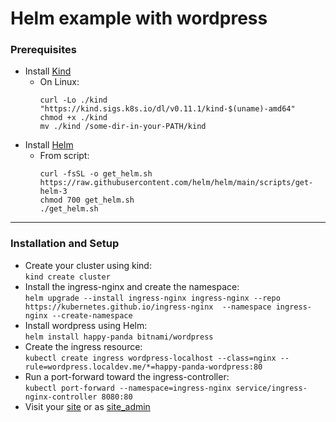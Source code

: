 
# **Helm example with wordpress**
### **Prerequisites**
* Install <a href="https://github.com/kubernetes-sigs/kind">Kind</a>
    - On Linux: <br>
        ```
        curl -Lo ./kind "https://kind.sigs.k8s.io/dl/v0.11.1/kind-$(uname)-amd64"
        chmod +x ./kind
        mv ./kind /some-dir-in-your-PATH/kind
        ```
* Install <a href="https://helm.sh/docs/intro/install/">Helm</a>
    - From script: <br>
        ```
        curl -fsSL -o get_helm.sh https://raw.githubusercontent.com/helm/helm/main/scripts/get-helm-3
        chmod 700 get_helm.sh
        ./get_helm.sh
        ```

- - -
### **Installation and Setup**
* Create your cluster using kind:<br>`kind create cluster`
* Install the ingress-nginx and create the namespace: <br>`helm upgrade
--install ingress-nginx ingress-nginx
--repo https://kubernetes.github.io/ingress-nginx 
--namespace ingress-nginx --create-namespace`
* Install wordpress using Helm:<br>`helm install happy-panda bitnami/wordpress`
* Create the ingress resource:<br>`kubectl create ingress wordpress-localhost
--class=nginx
--rule=wordpress.localdev.me/*=happy-panda-wordpress:80`
* Run a port-forward toward the ingress-controller:<br>`kubectl port-forward --namespace=ingress-nginx service/ingress-nginx-controller 8080:80`
* Visit your <a href="http://wordpress.localdev.me:8080">site</a> or as <a href="http://wordpress.localdev.me:8080/admin">site_admin</a>